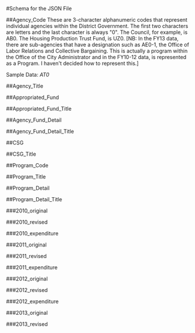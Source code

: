 #Schema for the JSON File

##Agency_Code
These are 3-character alphanumeric codes that represent individual agencies within the District Government. The first two characters are letters and the last character is always "0". The Council, for example, is AB0. The Housing Production Trust Fund, is UZ0.
[NB: In the FY13 data, there are sub-agencies that have a designation such as AE0-1, the Office of Labor Relations and Collective Bargaining. This is actually a program within the Office of the City Administrator and in the FY10-12 data, is represented as a Program. I haven't decided how to represent this.]

Sample Data: *AT0*

##Agency_Title

##Appropriated_Fund

##Appropriated_Fund_Title

##Agency_Fund_Detail

##Agency_Fund_Detail_Title

##CSG

##CSG_Title

##Program_Code

##Program_Title

##Program_Detail

##Program_Detail_Title

###2010_original

###2010_revised

###2010_expenditure

###2011_original

###2011_revised

###2011_expenditure

###2012_original

###2012_revised

###2012_expenditure

###2013_original

###2013_revised